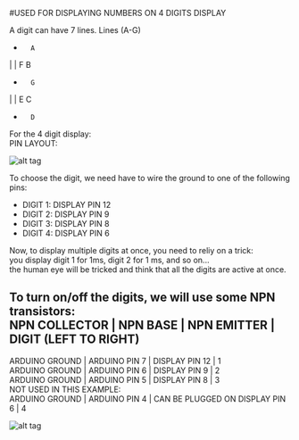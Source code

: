 #USED FOR DISPLAYING NUMBERS ON 4 DIGITS DISPLAY  
  
A digit can have 7 lines. Lines (A-G)  
  -       A  
 | |     F B  
  -       G  
 | |     E C  
  -       D  
  
For the 4 digit display:  
PIN LAYOUT:   

![alt tag](https://github.com/goguprogramatoru/arduino/blob/master/display_4_digits/pics/digit.png)
  
To choose the digit, we need have to wire the ground to one of the following pins:  
* DIGIT 1: DISPLAY PIN 12  
* DIGIT 2: DISPLAY PIN 9  
* DIGIT 3: DISPLAY PIN 8  
* DIGIT 4: DISPLAY PIN 6  
  
Now, to display multiple digits at once, you need to reliy on a trick:   
you display digit 1 for 1ms, digit 2 for 1 ms, and so on...  
the human eye will be tricked and think that all the digits are active at once.   

To turn on/off the digits, we will use some NPN transistors:   
NPN COLLECTOR  | NPN BASE      | NPN EMITTER                     | DIGIT (LEFT TO RIGHT)  
----------------------------------------------------------------------------------------  
ARDUINO GROUND | ARDUINO PIN 7 | DISPLAY PIN 12                  | 1  
ARDUINO GROUND | ARDUINO PIN 6 | DISPLAY PIN 9                   | 2  
ARDUINO GROUND | ARDUINO PIN 5 | DISPLAY PIN 8                   | 3  
NOT USED IN THIS EXAMPLE:   
ARDUINO GROUND | ARDUINO PIN 4 | CAN BE PLUGGED ON DISPLAY PIN 6 | 4  

![alt tag](https://github.com/goguprogramatoru/arduino/blob/master/display_4_digits/pics/schema.png)
